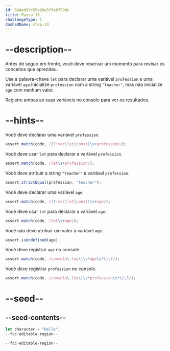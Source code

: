 ```yaml
---
id: 664ed97c55a99e5ffab759dc
title: Passo 13
challengeType: 1
dashedName: step-13
---
```


# --description--

Antes de seguir em frente, você deve reservar um momento para revisar os conceitos que aprendeu.

Use a palavra-chave `let` para declarar uma variável `profession` e uma variável `age`.Inicialize `profession` com a string `"teacher"`, mas não inicialize `age` com nenhum valor.

Registre ambas as suas variáveis no console para ver os resultados.

# --hints--

Você deve declarar uma variável `profession`.

```js
assert.match(code, /(?:var|let|const)\s+profession/);
```

Você deve usar `let` para declarar a variável `profession`.

```js
assert.match(code, /let\s+profession/);
```

Você deve atribuir a string `"teacher"` à variável `profession`.

```js
assert.strictEqual(profession, "teacher");
```

Você deve declarar uma variável `age`.

```js
assert.match(code, /(?:var|let|const)\s+age/);
```

Você deve usar `let` para declarar a variável `age`.

```js
assert.match(code, /let\s+age/);
```

Você não deve atribuir um valor à variável `age`.

```js
assert.isUndefined(age);
```

Você deve registrar `age` no console.

```js
assert.match(code, /console\.log\(\s*age\s*\);?/);
```

Você deve registrar `profession` no console.

```js
assert.match(code, /console\.log\(\s*profession\s*\);?/);
```

# --seed--

## --seed-contents--

```js
let character = "Hello";
--fcc-editable-region--

--fcc-editable-region--
```

